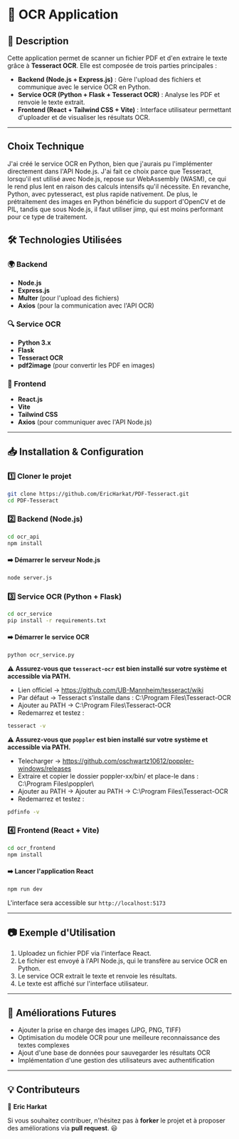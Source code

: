 # 📄 OCR Application

## 🚀 Description
Cette application permet de scanner un fichier PDF et d'en extraire le texte grâce à **Tesseract OCR**. Elle est composée de trois parties principales :

- **Backend (Node.js + Express.js)** : Gère l'upload des fichiers et communique avec le service OCR en Python.
- **Service OCR (Python + Flask + Tesseract OCR)** : Analyse les PDF et renvoie le texte extrait.
- **Frontend (React + Tailwind CSS + Vite)** : Interface utilisateur permettant d'uploader et de visualiser les résultats OCR.

---

## Choix Technique

J'ai créé le service OCR en Python, bien que j'aurais pu l'implémenter directement dans l'API Node.js. J'ai fait ce choix parce que Tesseract, lorsqu'il est utilisé avec Node.js, repose sur WebAssembly (WASM), ce qui le rend plus lent en raison des calculs intensifs qu'il nécessite. En revanche, Python, avec pytesseract, est plus rapide nativement. De plus, le prétraitement des images en Python bénéficie du support d'OpenCV et de PIL, tandis que sous Node.js, il faut utiliser jimp, qui est moins performant pour ce type de traitement.



## 🛠️ Technologies Utilisées

### 🌍 Backend
- **Node.js**
- **Express.js**
- **Multer** (pour l'upload des fichiers)
- **Axios** (pour la communication avec l'API OCR)

### 🔍 Service OCR
- **Python 3.x**
- **Flask**
- **Tesseract OCR**
- **pdf2image** (pour convertir les PDF en images)

### 🎨 Frontend
- **React.js**
- **Vite**
- **Tailwind CSS**
- **Axios** (pour communiquer avec l'API Node.js)

---

## 📥 Installation & Configuration

### 1️⃣ **Cloner le projet**
```bash
git clone https://github.com/EricHarkat/PDF-Tesseract.git
cd PDF-Tesseract
```

### 2️⃣ **Backend (Node.js)**
```bash
cd ocr_api
npm install
```
#### ➡️ **Démarrer le serveur Node.js**
```bash
node server.js  
```

### 3️⃣ **Service OCR (Python + Flask)**
```bash
cd ocr_service
pip install -r requirements.txt
```
#### ➡️ **Démarrer le service OCR**
```bash
python ocr_service.py
```
⚠️ **Assurez-vous que `tesseract-ocr` est bien installé sur votre système et accessible via PATH.**
- Lien officiel → https://github.com/UB-Mannheim/tesseract/wiki
- Par défaut → Tesseract s’installe dans : C:\Program Files\Tesseract-OCR
- Ajouter au PATH → C:\Program Files\Tesseract-OCR
- Redemarrez et testez :
```bash
tesseract -v
```

⚠️ **Assurez-vous que `poppler` est bien installé sur votre système et accessible via PATH.**
- Telecharger → https://github.com/oschwartz10612/poppler-windows/releases
- Extraire et copier le dossier poppler-xx/bin/ et place-le dans : C:\Program Files\poppler\
- Ajouter au PATH → Ajouter au PATH → C:\Program Files\Tesseract-OCR
- Redemarrez et testez :
```bash
pdfinfo -v
```

### 4️⃣ **Frontend (React + Vite)**
```bash
cd ocr_frontend
npm install
```
#### ➡️ **Lancer l'application React**
```bash
npm run dev
```
L'interface sera accessible sur `http://localhost:5173`

---

## 📷 Exemple d'Utilisation
1. Uploadez un fichier PDF via l'interface React.
2. Le fichier est envoyé à l'API Node.js, qui le transfère au service OCR en Python.
3. Le service OCR extrait le texte et renvoie les résultats.
4. Le texte est affiché sur l'interface utilisateur.

---

## 🚀 Améliorations Futures
- Ajouter la prise en charge des images (JPG, PNG, TIFF)
- Optimisation du modèle OCR pour une meilleure reconnaissance des textes complexes
- Ajout d'une base de données pour sauvegarder les résultats OCR
- Implémentation d'une gestion des utilisateurs avec authentification

---

## 💡 Contributeurs
👤 **Eric Harkat**

Si vous souhaitez contribuer, n'hésitez pas à **forker** le projet et à proposer des améliorations via **pull request**. 😃

